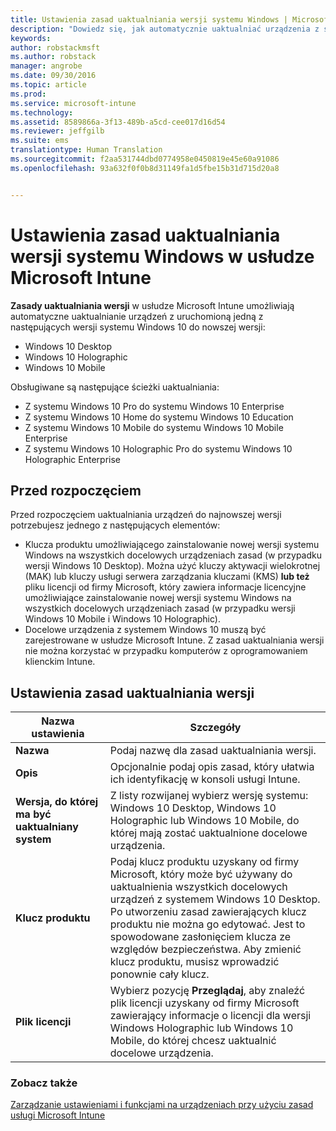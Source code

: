 ```yaml
---
title: Ustawienia zasad uaktualniania wersji systemu Windows | Microsoft Intune
description: "Dowiedz się, jak automatycznie uaktualniać urządzenia z systemem Windows 10 do najnowszej wersji za pomocą usługi Intune."
keywords: 
author: robstackmsft
ms.author: robstack
manager: angrobe
ms.date: 09/30/2016
ms.topic: article
ms.prod: 
ms.service: microsoft-intune
ms.technology: 
ms.assetid: 8589866a-3f13-489b-a5cd-cee017d16d54
ms.reviewer: jeffgilb
ms.suite: ems
translationtype: Human Translation
ms.sourcegitcommit: f2aa531744dbd0774958e0450819e45e60a91086
ms.openlocfilehash: 93a632f0f0b8d31149fa1d5fbe15b31d715d20a8


---
```


# Ustawienia zasad uaktualniania wersji systemu Windows w usłudze Microsoft Intune
**Zasady uaktualniania wersji** w usłudze Microsoft Intune umożliwiają automatyczne uaktualnianie urządzeń z uruchomioną jedną z następujących wersji systemu Windows 10 do nowszej wersji:
* Windows 10 Desktop
* Windows 10 Holographic
* Windows 10 Mobile

Obsługiwane są następujące ścieżki uaktualniania:
- Z systemu Windows 10 Pro do systemu Windows 10 Enterprise
- Z systemu Windows 10 Home do systemu Windows 10 Education
- Z systemu Windows 10 Mobile do systemu Windows 10 Mobile Enterprise
- Z systemu Windows 10 Holographic Pro do systemu Windows 10 Holographic Enterprise

## Przed rozpoczęciem
Przed rozpoczęciem uaktualniania urządzeń do najnowszej wersji potrzebujesz jednego z następujących elementów:
* Klucza produktu umożliwiającego zainstalowanie nowej wersji systemu Windows na wszystkich docelowych urządzeniach zasad (w przypadku wersji Windows 10 Desktop). Można użyć kluczy aktywacji wielokrotnej (MAK) lub kluczy usługi serwera zarządzania kluczami (KMS)
**lub też** pliku licencji od firmy Microsoft, który zawiera informacje licencyjne umożliwiające zainstalowanie nowej wersji systemu Windows na wszystkich docelowych urządzeniach zasad (w przypadku wersji Windows 10 Mobile i Windows 10 Holographic).
* Docelowe urządzenia z systemem Windows 10 muszą być zarejestrowane w usłudze Microsoft Intune. Z zasad uaktualniania wersji nie można korzystać w przypadku komputerów z oprogramowaniem klienckim Intune.

## Ustawienia zasad uaktualniania wersji

|Nazwa ustawienia|Szczegóły|
|-|-|
|**Nazwa**|Podaj nazwę dla zasad uaktualniania wersji.|
|**Opis**|Opcjonalnie podaj opis zasad, który ułatwia ich identyfikację w konsoli usługi Intune.
|**Wersja, do której ma być uaktualniany system**|Z listy rozwijanej wybierz wersję systemu: Windows 10 Desktop, Windows 10 Holographic lub Windows 10 Mobile, do której mają zostać uaktualnione docelowe urządzenia.
|**Klucz produktu**|Podaj klucz produktu uzyskany od firmy Microsoft, który może być używany do uaktualnienia wszystkich docelowych urządzeń z systemem Windows 10 Desktop.<br>Po utworzeniu zasad zawierających klucz produktu nie można go edytować. Jest to spowodowane zasłonięciem klucza ze względów bezpieczeństwa. Aby zmienić klucz produktu, musisz wprowadzić ponownie cały klucz.
|**Plik licencji**|Wybierz pozycję **Przeglądaj**, aby znaleźć plik licencji uzyskany od firmy Microsoft zawierający informacje o licencji dla wersji Windows Holographic lub Windows 10 Mobile, do której chcesz uaktualnić docelowe urządzenia.

### Zobacz także
[Zarządzanie ustawieniami i funkcjami na urządzeniach przy użyciu zasad usługi Microsoft Intune](manage-settings-and-features-on-your-devices-with-microsoft-intune-policies.md)



<!--HONumber=Sep16_HO5-->


